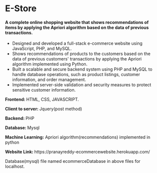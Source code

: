 # E-Store

<h4>A complete online shopping website that shows recommendations of items by applying the
Apriori algorithm based on the data of previous transactions.
</h4>

<ul>
<li>Designed and developed a full-stack e-commerce website using JavaScript, PHP, and MySQL.</li>
<li>Shows recommendations of products to the customers based on the data of previous customers' transactions by applying the Apriori algorithm implemented using Python.</li>
<li>Built a scalable and secure backend system using PHP and MySQL to handle database operations, such as product listings, customer information, and order management.</li>
<li>Implemented server-side validation and security measures to protect sensitive customer information.</li>

</ul>

<p> <b>Frontend: </b> HTML, CSS, JAVASCRIPT. </p>
<p> <b> Client to server: </b> Jquery(post method) </p>
<p> <b> Backend: </b> PHP </p>
<p> <b> Database: </b> Mysql </p>
<p> <b> Machine Learning:</b> Apriori algorithm(recommendations) implemented in python </p>

<p> <b> Website Link: </b> https://pranayreddy-ecommercewebsite.herokuapp.com/ </p>


<p> Database(mysql) file named ecommerceDatabase in above files for localhost. </p>
